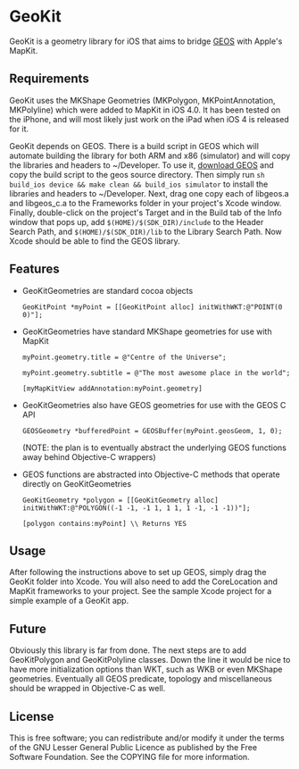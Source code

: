 # GeoKit

GeoKit is a geometry library for iOS that aims to bridge [GEOS](http://trac.osgeo.org/geos/) with Apple's MapKit.

## Requirements

GeoKit uses the MKShape Geometries (MKPolygon, MKPointAnnotation, MKPolyline) which were added to MapKit in iOS 4.0. It has been tested on the iPhone, and will most likely just work on the iPad when iOS 4 is released for it.

GeoKit depends on GEOS. There is a build script in GEOS which will automate building the library for both ARM and x86 (simulator) and will copy the libraries and headers to ~/Developer. To use it, [download GEOS](http://download.osgeo.org/geos/geos-3.2.2.tar.bz2) and copy the build script to the geos source directory. Then simply run `sh build_ios device && make clean && build_ios simulator` to install the libraries and headers to ~/Developer. Next, drag one copy each of libgeos.a and libgeos_c.a to the Frameworks folder in your project's Xcode window. Finally, double-click on the project's Target and in the Build tab of the Info window that pops up, add `$(HOME)/$(SDK_DIR)/include` to the Header Search Path, and `$(HOME)/$(SDK_DIR)/lib` to the Library Search Path. Now Xcode should be able to find the GEOS library.

## Features

* GeoKitGeometries are standard cocoa objects

	`GeoKitPoint *myPoint = [[GeoKitPoint alloc] initWithWKT:@"POINT(0 0)"];`

* GeoKitGeometries have standard MKShape geometries for use with MapKit

	`myPoint.geometry.title = @"Centre of the Universe";`

	`myPoint.geometry.subtitle = @"The most awesome place in the world";`

	`[myMapKitView addAnnotation:myPoint.geometry]`

* GeoKitGeometries also have GEOS geometries for use with the GEOS C API

	`GEOSGeometry *bufferedPoint = GEOSBuffer(myPoint.geosGeom, 1, 0);`
	
	(NOTE: the plan is to eventually abstract the underlying GEOS functions away behind Objective-C wrappers)
	
* GEOS functions are abstracted into Objective-C methods that operate directly on GeoKitGeometries

	`GeoKitGeometry *polygon = [[GeoKitGeometry alloc] initWithWKT:@"POLYGON((-1 -1, -1 1, 1 1, 1 -1, -1 -1))"];`
	
	`[polygon contains:myPoint] \\ Returns YES`

## Usage

After following the instructions above to set up GEOS, simply drag the GeoKit folder into Xcode. You will also need to add the CoreLocation and MapKit frameworks to your project. See the sample Xcode project for a simple example of a GeoKit app.

## Future

Obviously this library is far from done. The next steps are to add GeoKitPolygon and GeoKitPolyline classes. Down the line it would be nice to have more initialization options than WKT, such as WKB or even MKShape geometries. Eventually all GEOS predicate, topology and miscellaneous should be wrapped in Objective-C as well.

## License

This is free software; you can redistribute and/or modify it under the terms of the GNU Lesser General Public Licence as published by the Free Software Foundation. See the COPYING file for more information.
